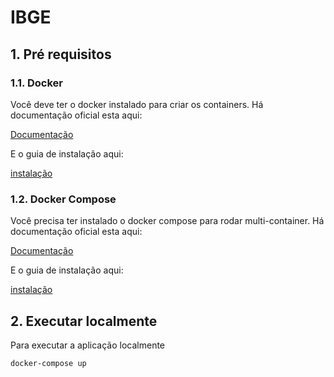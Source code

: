 # IBGE

## 1. Pré requisitos

### 1.1. Docker

Você deve ter o docker instalado para criar os containers. Há documentação oficial esta aqui:

[Documentação](https://docs.docker.com/)

E o guia de instalação aqui:

[instalação](https://docs.docker.com/install/)

### 1.2. Docker Compose

Você precisa ter instalado o docker compose para rodar multi-container. Há documentação oficial esta aqui:

[Documentação](https://docs.docker.com/compose/)

E o guia de instalação aqui:

[instalação](https://docs.docker.com/compose/install/)

## 2. Executar localmente

Para executar a aplicação localmente

```sh
docker-compose up
```